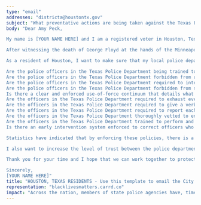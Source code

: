 ```yaml
---
type: "email"
addresses: "districta@houstontx.gov"
subject: "What preventative actions are being taken against the Texas Police Department?"
body: "Dear Amy Peck,

My name is [YOUR NAME HERE] and I am a registered voter in Houston, Texas. I am writing to you today to ask what you are doing, as the City Council of Houston, to ensure that your officers are not abusing their power and are held accountable for their actions.

After witnessing the death of George Floyd at the hands of the Minneapolis Police Department, I am left feeling outraged, frustrated, and hurt. The system has failed yet another black man and we are anxiously waiting to see if the officers responsible for his death will face consequences.

As a resident of Houston, I want to make sure that my local police department is taking the necessary preventative measures to ensure that incidents like this will not occur in the future. So I ask:

Are the police officers in the Texas Police Department being trained to de-escalate altercations by using peaceful conflict resolution strategies?
Are the police officers in the Texas Police Department forbidden from using carotid restraints (chokeholds, strangleholds, etc.) and hog-tying methods? Furthermore, are they forbidden from transporting civilians in uncomfortable positions, such as face down in a vehicle?
Are the police officers in the Texas Police Department required to intervene if they witness another officer using excessive force? Will officers be reprimanded if they fail to intervene?
Are the police officers in the Texas Police Department forbidden from shooting at moving vehicles?
Is there a clear and enforced use-of-force continuum that details what weapons and force are acceptable in a wide variety of civilian-police interactions?
Are the officers in the Texas Police Department required to exhaust every other possible option before using excessive force?
Are the officers in the Texas Police Department required to give a verbal warning to civilians before drawing their weapon or using excessive force?
Are the officers in the Texas Police Department required to report each time they threaten to or use force on civilians?
Are the officers in the Texas Police Department thoroughly vetted to ensure that they do not have a history with abuse, racism, xenophobia, homophobia / transphobia, or discrimination?
Are the officers in the Texas Police Department trained to perform and seek necessary medical action after using excessive force?
Is there an early intervention system enforced to correct officers who use excessive force? Additionally, how many complaints does an officer have to receive before they are reprimanded? Before they are terminated? More than three complaints are unacceptable.

Statistics have indicated that by enforcing these policies, there is a significant decrease in civilian complaints and injury due to excessive force. If any of the policies are not currently in place, then what is being done to ensure that they are going to be enforced in the near future? What can I do, as a concerned citizen, to set these policies in motion?

I also want to increase the level of trust between the police department and the community. To establish trust, there has to be transparency. I would like to see the Texas Police Department collect and report data on civilian deaths that occurred in custody and as a result of an officer’s use of excessive force. The data should be broken down by demographics and should showcase the race, gender, sexuality, and religion of the civilians. Allowing the public access to this information will show us where we, as a community, fall short.

Thank you for your time and I hope that we can work together to protect the Houston community. I refuse to let the next hashtag come from here.

Sincerely,
[YOUR NAME HERE]"
title: "HOUSTON, TEXAS RESIDENTS - Use this template to email the City Council of Houston to quiz them on what preventive actions are being taken to protect against police brutality from the Texas Police Department."
representation: "blacklivesmatters.carrd.co"
impact: "Across the nation, members of state police agencies have, time and time again, abused their power and have killed black Americans in a horrific manner, devoid of any lawfulness. Our nation has observed the cruel and evil killings of George Floyd, Breonna Taylor, Eric Garner, Ahmed Aubrey, and countless others of black Americans. Email the City Council for the city of Houston and press the question--are you, Amy Peck, taking any preventative actions to ensure that such acts of cruelty against African Americans don't happen as a consequence of policing with racist motives?"
---
```


